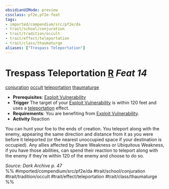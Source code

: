 ```yaml
---
obsidianUIMode: preview
cssclass: pf2e,pf2e-feat
tags:
- imported/compendium/src/pf2e/da
- trait/school/conjuration
- trait/tradition/occult
- trait/effect/teleportation
- trait/class/thaumaturge
aliases: ["Trespass Teleportation"]
---
```

# Trespass Teleportation  [R](chapter-9-playing-the-game.md#Actions "Reaction") *Feat 14*  
[conjuration](conjuration.md)  [occult](occult.md)  [teleportation](teleportation.md)  [thaumaturge](rules/traits/thaumaturge-da.md)  

- **Prerequisites**: [Exploit Vulnerability](exploit-vulnerability-da.md)
- **Trigger** The target of your [Exploit Vulnerability](exploit-vulnerability-da.md) is within 120 feet and uses a [teleportation](teleportation.md) effect.
- **Requirements**: You are benefiting from [Exploit Vulnerability](exploit-vulnerability-da.md).
- **Activity** Reaction

You can hunt your foe to the ends of creation. You teleport along with the enemy, appearing the same direction and distance from it as you were before it teleported (or the nearest unoccupied space if your destination is occupied). Any allies affected by Share Weakness or Ubiquitous Weakness, if you have those abilities, can spend their reaction to teleport along with the enemy if they're within 120 of the enemy and choose to do so.

*Source: Dark Archive p. 47*  
%% #imported/compendium/src/pf2e/da #trait/school/conjuration #trait/tradition/occult #trait/effect/teleportation #trait/class/thaumaturge %%